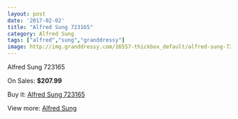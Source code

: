 ```yaml
---
layout: post
date: '2017-02-02'
title: "Alfred Sung 723165"
category: Alfred Sung
tags: ["alfred","sung","granddressy"]
image: http://img.granddressy.com/16557-thickbox_default/alfred-sung-723165.jpg
---
```

Alfred Sung 723165

On Sales: **$207.99**
<a href="https://www.granddressy.com/en/alfred-sung/15566-alfred-sung-723165.html"><amp-img layout="responsive" width="600" height="600" src="//img.granddressy.com/16557-thickbox_default/alfred-sung-723165.jpg" alt="Alfred Sung 723165 0" /></a>

Buy it: [Alfred Sung 723165](https://www.granddressy.com/en/alfred-sung/15566-alfred-sung-723165.html "Alfred Sung 723165")

View more: [Alfred Sung](https://www.granddressy.com/en/350-alfred-sung "Alfred Sung")